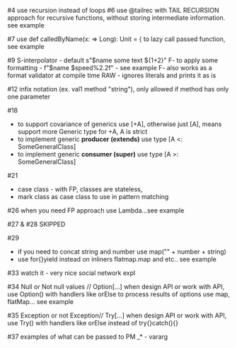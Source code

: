 #4 
use recursion instead of loops
#6
use @tailrec with TAIL RECURSION approach for recursive functions, without storing intermediate information. see example

#7
use def calledByName(x: => Long): Unit = { to lazy call passed function, see example 

#9
S-interpolator - default s"$name some text ${1+2}"
F- to apply some formatting - f"$name $speed%2.2f" - see example
F- also works as a format validator at compile time
RAW - ignores literals and prints it as is

#12
infix notation (ex. val1 method "string"), only allowed if method has only one parameter

#18
* to support covariance of generics use [+A], otherwise just [A], means support more Generic type for +A, A is strict
* to implement generic **producer (extends)** use type [A <: SomeGeneralClass]
* to implement generic **consumer (super)** use type [A >: SomeGeneralClass]

#21
* case class - with FP, classes are stateless, 
* mark class as case class to use in pattern matching

#26
when you need FP approach use Lambda...see example

#27 & #28 SKIPPED 

#29
* if you need to concat string and number use map("" + number + string)
* use for{}yield instead on inliners flatmap.map and etc.. see example


#33
watch it - very nice social network expl

#34
Null or Not null values // Option[...]
when design API or work with API, use Option() with handlers like  orElse
to process results of options use map, flatMap... see example

#35
Exception or not Exception// Try[...]
when design API or work with API, use Try() with handlers like  orElse instead of try{}catch(){}

#37
examples of what can be passed to PM
_* - vararg





